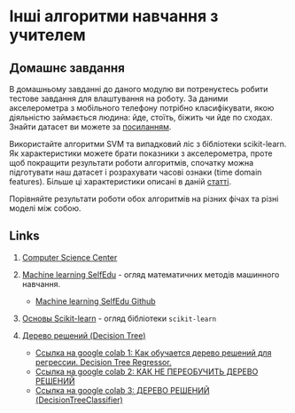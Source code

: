 # Інші алгоритми навчання з учителем

## Домашнє завдання

В домашньому завданні до даного модулю ви потренуєтесь робити тестове завдання для влаштування на роботу. За даними акселерометра з мобільного телефону потрібно класифікувати, якою діяльністю займається людина: йде, стоїть, біжить чи йде по сходах. Знайти датасет ви можете за [посиланням](https://drive.google.com/file/d/1nzrtQpfaHL0OgJ_eXzA7VuEj7XotrSWO/view?usp=share_link).

Використайте алгоритми SVM та випадковий ліс з бібліотеки scikit-learn. Як характеристики можете брати показники з акселерометра, проте щоб покращити результати роботи алгоритмів, спочатку можна підготувати наш датасет і розрахувати часові ознаки (time domain features). Більше ці характеристики описані в даній [статті](https://drive.google.com/file/d/1-18YEmp0YjV3hN9iI8J1i_FWd55HFwOK/view?usp=share_link).

Порівняйте результати роботи обох алгоритмів на різних фічах та різні моделі між собою.

## Links

1. [Computer Science Center](https://compscicenter.ru/teachers/618/)

2. [Machine learning SelfEdu](https://proproprogs.ru/ml) - огляд математичних методів машинного навчання.

   - [Machine learning SelfEdu Github](https://github.com/selfedu-rus/machine_learning)

3. [Основы Scikit-learn](https://youtu.be/sNDW8d8eB1U) - огляд бібліотеки `scikit-learn`

4. [Дерево решений (Decision Tree)](https://www.youtube.com/playlist?list=PLkJJmZ1EJno5eV954-PwtRJAw2lE6s-w1)
   - [Ссылка на google colab 1: Как обучается дерево решений для регрессии. Decision Tree Regressor.](https://colab.research.google.com/drive/1AF5iURw-R0hPejwxWLi2VspI2BJrCsvl)
   - [Ссылка на google colab 2: КАК НЕ ПЕРЕОБУЧИТЬ ДЕРЕВО РЕШЕНИЙ](https://colab.research.google.com/drive/1JH4yaZ6JyoNVa62lq_IZ4gahtrctPe1G)
   - [Ссылка на google colab 3: ДЕРЕВО РЕШЕНИЙ (DecisionTreeClassifier)](https://colab.research.google.com/drive/1zZ1-yHieyvntLXChVkr2Epq5bsLFherw)
